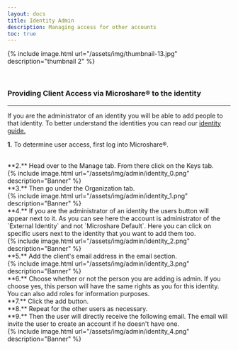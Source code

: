 ```yaml
---
layout: docs
title: Identity Admin
description: Managing access for other accounts
toc: true
---
```






{% include image.html url="/assets/img/thumbnail-13.jpg" description="thumbnail 2" %}

<br>




### Providing Client Access via Microshare® to the identity
---------------------------------------

If you are the administrator of an identity you will be able to add people to that identity. To better understand the identities you can read our [identity guide.](../../../technical/microshare-platform-advanced/identity-guide/)

**1.** To determine user access, first log into Microshare®. 

<br>
**2.** Head over to the Manage tab. From there click on the Keys tab.

<br>
{% include image.html url="/assets/img/admin/identity_0.png" description="Banner" %}

<br>
**3.** Then go under the Organization tab. 

<br>
{% include image.html url="/assets/img/admin/identity_1.png" description="Banner" %}

<br>
**4.** If you are the administrator of an identity the users button will appear next to it. As you can see here the account is administrator of the `External Identity` and not `Microshare Default`. Here you can click on specific users next to the identity that you want to add them too. 

<br>
{% include image.html url="/assets/img/admin/identity_2.png" description="Banner" %}

<br>
**5.** Add the client's email address in the email section.

<br>
{% include image.html url="/assets/img/admin/identity_3.png" description="Banner" %}

<br>
**6.** Choose whether or not the person you are adding is admin. If you choose yes, this person will have the same rights as you for this identity. You can also add roles for information purposes.

<br>
**7.** Click the add button.

<br>
**8.** Repeat for the other users as necessary. 

<br>
**9.** Then the user will directly receive the following email. The email will invite the user to create an account if he doesn't have one. 

<br>
{% include image.html url="/assets/img/admin/identity_4.png" description="Banner" %}
